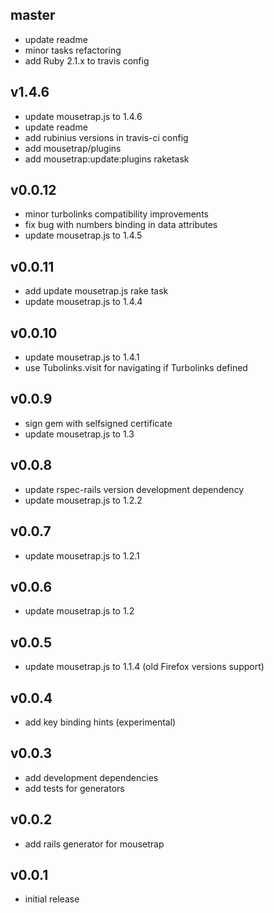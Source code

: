 ## master

* update readme
* minor tasks refactoring
* add Ruby 2.1.x to travis config

## v1.4.6

* update mousetrap.js to 1.4.6
* update readme
* add rubinius versions in travis-ci config
* add mousetrap/plugins
* add mousetrap:update:plugins raketask

## v0.0.12

* minor turbolinks compatibility improvements
* fix bug with numbers binding in data attributes
* update mousetrap.js to 1.4.5

## v0.0.11

* add update mousetrap.js rake task
* update mousetrap.js to 1.4.4

## v0.0.10

* update mousetrap.js to 1.4.1
* use Tubolinks.visit for navigating if Turbolinks defined

## v0.0.9

* sign gem with selfsigned certificate
* update mousetrap.js to 1.3

## v0.0.8

* update rspec-rails version development dependency
* update mousetrap.js to 1.2.2

## v0.0.7

* update mousetrap.js to 1.2.1

## v0.0.6

* update mousetrap.js to 1.2

## v0.0.5

* update mousetrap.js to 1.1.4 (old Firefox versions support)

## v0.0.4

* add key binding hints (experimental)

## v0.0.3

* add development dependencies
* add tests for generators

## v0.0.2

* add rails generator for mousetrap

## v0.0.1

* initial release
